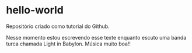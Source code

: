 # hello-world
Repositório criado como tutorial do Github.

Nesse momento estou escrevendo esse texte enquanto escuto uma banda turca chamada Light in Babylon. Música muito boa!!
